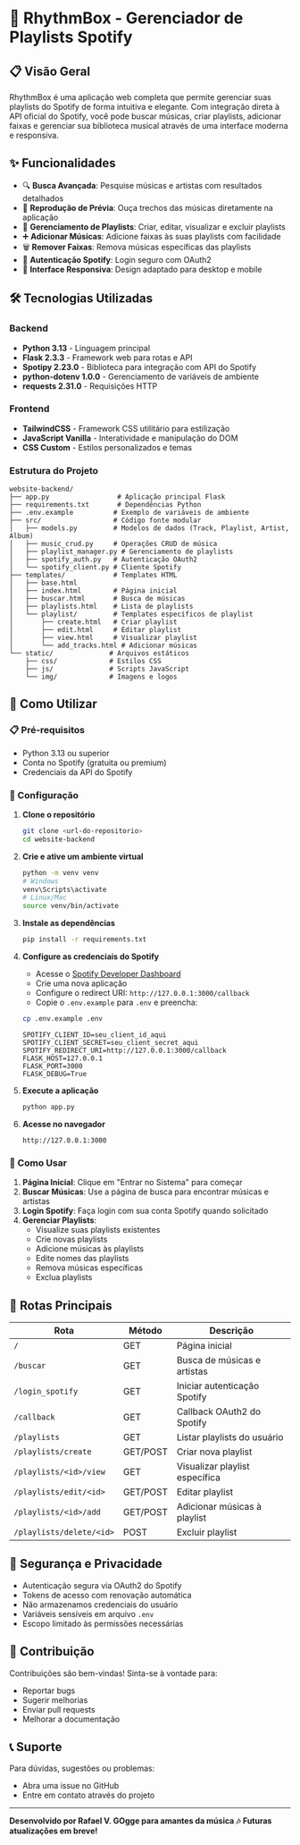# 🎵 RhythmBox - Gerenciador de Playlists Spotify

## 📋 Visão Geral
RhythmBox é uma aplicação web completa que permite gerenciar suas playlists do Spotify de forma intuitiva e elegante. Com integração direta à API oficial do Spotify, você pode buscar músicas, criar playlists, adicionar faixas e gerenciar sua biblioteca musical através de uma interface moderna e responsiva.

## ✨ Funcionalidades
- 🔍 **Busca Avançada**: Pesquise músicas e artistas com resultados detalhados
- 🎵 **Reprodução de Prévia**: Ouça trechos das músicas diretamente na aplicação
- 📁 **Gerenciamento de Playlists**: Criar, editar, visualizar e excluir playlists
- ➕ **Adicionar Músicas**: Adicione faixas às suas playlists com facilidade
- 🗑️ **Remover Faixas**: Remova músicas específicas das playlists
- 🔐 **Autenticação Spotify**: Login seguro com OAuth2
- 📱 **Interface Responsiva**: Design adaptado para desktop e mobile

## 🛠️ Tecnologias Utilizadas

### Backend
- **Python 3.13** - Linguagem principal
- **Flask 2.3.3** - Framework web para rotas e API
- **Spotipy 2.23.0** - Biblioteca para integração com API do Spotify
- **python-dotenv 1.0.0** - Gerenciamento de variáveis de ambiente
- **requests 2.31.0** - Requisições HTTP

### Frontend
- **TailwindCSS** - Framework CSS utilitário para estilização
- **JavaScript Vanilla** - Interatividade e manipulação do DOM
- **CSS Custom** - Estilos personalizados e temas

### Estrutura do Projeto
```
website-backend/
├── app.py                 # Aplicação principal Flask
├── requirements.txt       # Dependências Python
├── .env.example          # Exemplo de variáveis de ambiente
├── src/                  # Código fonte modular
│   ├── models.py         # Modelos de dados (Track, Playlist, Artist, Album)
│   ├── music_crud.py     # Operações CRUD de música
│   ├── playlist_manager.py # Gerenciamento de playlists
│   ├── spotify_auth.py   # Autenticação OAuth2
│   └── spotify_client.py # Cliente Spotify
├── templates/            # Templates HTML
│   ├── base.html
│   ├── index.html        # Página inicial
│   ├── buscar.html       # Busca de músicas
│   ├── playlists.html    # Lista de playlists
│   └── playlist/         # Templates específicos de playlist
│       ├── create.html   # Criar playlist
│       ├── edit.html     # Editar playlist
│       ├── view.html     # Visualizar playlist
│       └── add_tracks.html # Adicionar músicas
└── static/              # Arquivos estáticos
    ├── css/             # Estilos CSS
    ├── js/              # Scripts JavaScript
    └── img/             # Imagens e logos
```

## 🚀 Como Utilizar

### 📋 Pré-requisitos
- Python 3.13 ou superior
- Conta no Spotify (gratuita ou premium)
- Credenciais da API do Spotify

### 🔧 Configuração

1. **Clone o repositório**
   ```bash
   git clone <url-do-repositorio>
   cd website-backend
   ```

2. **Crie e ative um ambiente virtual**
   ```bash
   python -m venv venv
   # Windows
   venv\Scripts\activate
   # Linux/Mac
   source venv/bin/activate
   ```

3. **Instale as dependências**
   ```bash
   pip install -r requirements.txt
   ```

4. **Configure as credenciais do Spotify**
   - Acesse o [Spotify Developer Dashboard](https://developer.spotify.com/dashboard)
   - Crie uma nova aplicação
   - Configure o redirect URI: `http://127.0.0.1:3000/callback`
   - Copie o `.env.example` para `.env` e preencha:
   ```bash
   cp .env.example .env
   ```
   ```env
   SPOTIFY_CLIENT_ID=seu_client_id_aqui
   SPOTIFY_CLIENT_SECRET=seu_client_secret_aqui
   SPOTIFY_REDIRECT_URI=http://127.0.0.1:3000/callback
   FLASK_HOST=127.0.0.1
   FLASK_PORT=3000
   FLASK_DEBUG=True
   ```

5. **Execute a aplicação**
   ```bash
   python app.py
   ```

6. **Acesse no navegador**
   ```
   http://127.0.0.1:3000
   ```

### 📖 Como Usar

1. **Página Inicial**: Clique em "Entrar no Sistema" para começar
2. **Buscar Músicas**: Use a página de busca para encontrar músicas e artistas
3. **Login Spotify**: Faça login com sua conta Spotify quando solicitado
4. **Gerenciar Playlists**: 
   - Visualize suas playlists existentes
   - Crie novas playlists
   - Adicione músicas às playlists
   - Edite nomes das playlists
   - Remova músicas específicas
   - Exclua playlists

## 🎯 Rotas Principais

| Rota | Método | Descrição |
|------|--------|-----------|
| `/` | GET | Página inicial |
| `/buscar` | GET | Busca de músicas e artistas |
| `/login_spotify` | GET | Iniciar autenticação Spotify |
| `/callback` | GET | Callback OAuth2 do Spotify |
| `/playlists` | GET | Listar playlists do usuário |
| `/playlists/create` | GET/POST | Criar nova playlist |
| `/playlists/<id>/view` | GET | Visualizar playlist específica |
| `/playlists/edit/<id>` | GET/POST | Editar playlist |
| `/playlists/<id>/add` | GET/POST | Adicionar músicas à playlist |
| `/playlists/delete/<id>` | POST | Excluir playlist |

## 🔐 Segurança e Privacidade

- Autenticação segura via OAuth2 do Spotify
- Tokens de acesso com renovação automática
- Não armazenamos credenciais do usuário
- Variáveis sensíveis em arquivo `.env`
- Escopo limitado às permissões necessárias

## 🤝 Contribuição

Contribuições são bem-vindas! Sinta-se à vontade para:
- Reportar bugs
- Sugerir melhorias
- Enviar pull requests
- Melhorar a documentação

## 📞 Suporte

Para dúvidas, sugestões ou problemas:
- Abra uma issue no GitHub
- Entre em contato através do projeto

---

**Desenvolvido por Rafael V. GOgge para amantes da música 🎶**
**Futuras atualizações em breve!**
